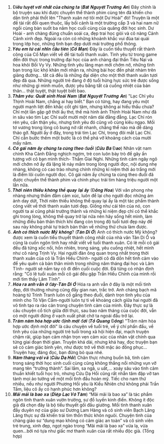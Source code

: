 1. Đ𝒊𝒆̂̀𝒖 𝒕𝒖𝒚𝒆̣̂𝒕 𝒗𝒐̛̀𝒊 𝒏𝒉𝒂̂́𝒕 𝒄𝒖̉𝒂 𝒄𝒉𝒖́𝒏𝒈 𝒕𝒂 (𝑩𝒂́𝒕 𝑵𝒈𝒖𝒚𝒆̣̂𝒕 𝑻𝒓𝒖̛𝒐̛̀𝒏𝒈 𝑨𝒏)
Đây chính là bộ truyện sau khi được chuyển thể thành phim cùng tên đã khiến cho dân tình phải thốt lên "Thanh xuân nợ tôi một Dư Hoài" đó!
Truyện là một đề tài rất đỗi quen thuộc, lấy bối cảnh là một trường cấp 3 và hai nam nữ ngồi cùng bàn suốt ba năm học cuối cùng của quãng đời học sinh. Dư Hoài - anh chàng đúng chuẩn soái ca, đẹp trai học giỏi và cô nàng Cảnh Cảnh xinh đẹp. Ngoài ra còn có những khoảnh khắc vui đùa tai quái trong lớp học, những tình bạn đẹp dưới mái trường phổ thông.
2. 𝒀𝒆̂𝒖 𝒆𝒎 𝒕𝒖̛̀ 𝒄𝒂́𝒊 𝒏𝒉𝒊̀𝒏 đ𝒂̂̀𝒖 𝒕𝒊𝒆̂𝒏 (𝑪𝒐̂́ 𝑴𝒂̣𝒏)
Đây là cuốn tiểu thuyết rất thành công của Cố Mạn viết về đề tài tuổi thanh xuân. Tình yêu từ trong game đến đời thực trong trường đại học của anh chàng đại thần Tiêu Nại và hoa khôi Bối Vy Vy. Những tình yêu lãng mạn mới chớm nở, những tình bạn trong lúc khó khăn mới nhận ra, những bài học đến phát nhàm trên giảng đường... tất cả đều là những đại diện cho một thời thanh xuân tươi đẹp đã qua. Những người trẻ đang ở độ tuổi hừng hực sức trẻ được sống như những gì mình muốn, được yêu bằng tất cả cuồng nhiệt của bản thân... thật tuyệt, thật tuyệt biết bao.
3. 𝑻𝒉𝒂̂̀𝒎 𝒚𝒆̂𝒖: 𝑸𝒖𝒂̂́𝒕 𝒔𝒊𝒏𝒉 𝑯𝒐𝒂̀𝒊 𝑵𝒂𝒎 (𝑩𝒂́𝒕 𝑵𝒈𝒖𝒚𝒆̣̂𝒕 𝑻𝒓𝒖̛𝒐̛̀𝒏𝒈 𝑨𝒏)
"Lạc Chỉ yêu Thịnh Hoài Nam, chẳng ai hay biết.” 
Bạn có từng, hay đang yêu một người mạnh liệt đến khắc cốt ghi tâm, nhưng không ai hiểu thấu chưa? 
Chỉ một lần gặp gỡ thời ấu thơ, thế mà hình ảnh Thịnh Hoài Nam như đã in sâu vào tim Lạc Chỉ suốt mười một năm dài đằng đẵng. 
Lạc Chỉ rón rén yêu, cẩn thận yêu, nhưng tình yêu đó cũng vô cùng kiêu ngạo. Mối tơ vương trong lòng cô bung nở rất nhanh, chẳng thể nào mà dễ dàng tháo gỡ. 
Người ấy ở đây, trong trái tim Lạc Chỉ, trong đôi mắt Lạc Chỉ. Chỉ cần bước thêm một bước là có thể phá vỡ khoảng cách của mười mấy năm. 
4. 𝑪𝒐̂ 𝒈𝒂́𝒊 𝒏𝒂̆𝒎 𝒂̂́𝒚 𝒄𝒉𝒖́𝒏𝒈 𝒕𝒂 𝒄𝒖̀𝒏𝒈 𝒕𝒉𝒆𝒐 đ𝒖𝒐̂̉𝒊 (𝑪𝒖̛̉𝒖 𝑩𝒂́ Đ𝒂𝒐)
Nhân vật nam chính Kha Cảnh Đằng nghịch ngợm, trẻ con luôn bày trò để gây ấn tượng với cô bạn mình thích- Thẩm Giai Nghi. Những tình cảm ngây ngô mới chớm nở ấy đã lặng lẽ nảy mầm trong lòng người đọc, nội dung nhẹ nhàng, không có cao trào nhưng chính những kỉ niệm thời áo trắng mới là điểm lôi cuốn người đọc. Cô gái năm ấy chúng ta cùng theo đuổi đã được chuyển thể thành phim và chinh phục trái tim hàng triệu người một lần nữa.
5. 𝑻𝒉𝒐̛̀𝒊 𝒏𝒊𝒆̂𝒏 𝒕𝒉𝒊𝒆̂́𝒖 𝒌𝒉𝒐̂𝒏𝒈 𝒕𝒉𝒆̂̉ 𝒒𝒖𝒂𝒚 𝒍𝒂̣𝒊 𝒂̂́𝒚 (Đ𝒐̂̀𝒏𝒈 𝑯𝒐𝒂)
Với văn phong nhẹ nhàng nhưng thấm đẫm cảm xúc, luôn để lại cho người đọc những ám ảnh day dứt, Thời niên thiếu không thể quay lại ấy là một tác phẩm thành công viết về thời thanh xuân tươi đẹp. Giống như cái tên của nó, con người ta ai cũng phải trưởng thành và những kỉ niệm đẹp chỉ có thể khắc ghi trong lòng, không thể quay trở lại nữa nên hãy sống hết mình, làm những điều bản thân thích khi đang còn trong độ tuổi tươi đẹp này để sau này không phải tự trách bản thân về những thứ chưa làm được.
6. 𝑨𝒏𝒉 𝒄𝒐́ 𝒕𝒉𝒊́𝒄𝒉 𝒏𝒖̛𝒐̛́𝒄 𝑴𝒚̃ 𝒌𝒉𝒐̂𝒏𝒈? (𝑻𝒂̂𝒏 𝑫𝒊 𝑶̂̉)
Anh có thích nước Mỹ không? được xem là cuốn tiểu thuyết thành công nhất của nhà văn Tân Di Ổ và cũng là cuốn ngôn tình hay nhất viết về tuổi thanh xuân. Có lẽ mỗi cô gái đều đã từng xốc nổi, hồn nhiên, trong sáng, yêu cuồng nhiệt, hết mình như cô nàng Trịnh Vy. Hai người đàn ông quan trọng nhất trong thời thanh xuân của cô là Trần Hiếu Chính- người cô đã dồn hết tình cảm vào để yêu quên cả bản thân mình trong những năm tháng đại học và Lâm Tĩnh- người sẽ nắm tay cô đi đến cuối cuộc đời. Đã từng có nhận định rằng: "Có lẽ tuổi xuân mỗi cô gái đều gặp Trần Hiếu Chính của mình rồi mới tìm thấy Lâm Tĩnh".
7. 𝑯𝒐́𝒂 𝒓𝒂 𝒂𝒏𝒉 𝒗𝒂̂̃𝒏 𝒐̛̉ đ𝒂̂𝒚-𝑻𝒂̂𝒏 𝑫𝒊 𝑶̂̉
Hóa ra anh vẫn ở đây là một mối tình đẹp, đời thường nhưng cũng đầy gian nan, trắc trở. Anh chàng bạch mã hoàng tử Trình Tranh luôn cố gắng theo đuổi, dành trọn tình yêu của mình cho Tô Vận Cẩm-người luôn tự ti về khoảng cách giữa hai người đã vô tình tạo ra rào cản trong chuyện tình cảm của mình.
Đây thực sự là câu chuyện cổ tích giữa đời thực, sau bao năm tháng của cuộc đời, vẫn có một người đứng ở vạch xuất phát chờ ta ngoái đầu trở lại.
8. 𝑻𝒓𝒂̆𝒎 𝒏𝒂̆𝒎 𝒉𝒐̀𝒂 𝒉𝒐̛̣𝒑 𝒖̛𝒐̛́𝒄 đ𝒊̣𝒏𝒉 𝒎𝒐̣̂𝒕 đ𝒐̛̀𝒊 (𝑻𝒐̂́ 𝑸𝒖𝒂𝒏𝒈 Đ𝒐̂̀𝒏𝒈)
"Trăm năm hòa hợp ước định một đời" là câu chuyện về tuổi trẻ, về ý chí phấn đấu, về tình yêu của những người trẻ tuổi trong xã hội hiện đại, mạch truyện chậm rãi, giúp bạn cảm nhận trọn vẹn cảm xúc của nhân vật chính qua từng giai đoạn thời gian. Truyện khá dài, nhưng khá hay, đọc truyện bạn sẽ có cảm giác bình yên, như được trở về thời mặc áo đồng phục... Truyện hay, đáng đọc, bạn đừng bỏ qua nhé.
9. 𝑵𝒂̆𝒎 𝒕𝒉𝒂́𝒏𝒈 𝒗𝒐̣̂𝒊 𝒗𝒂̃ (𝑪𝒖̛̉𝒖 𝑫𝒂̣ 𝑯𝒐̂̀𝒊)
Chân thực nhưng buồn bã, tình cảm trong sáng thời học sinh cuối cùng cũng không thắng nổi những vụn vỡ mang tên “trưởng thành”. Sai lầm, sa ngã, u uất,… xoáy sâu vào tình cảm thuần khiết tuổi học trò, nhưng Cửu Dạ Hồi cũng rất nhẫn tâm đập vỡ tan tành mọi ảo tưởng về một mối tình đầu hoàn mỹ. Tiếc cho nam thứ nhiều, nếu như người Phương Hồi yêu là Kiều Nhiên chứ không phải Trần Tầm, liệu cô ấy có hạnh phúc hơn không?
10. 𝑴𝒂̃𝒊 𝒎𝒂̃𝒊 𝒍𝒂̀ 𝒃𝒂𝒐 𝒙𝒂 (𝑫𝒊𝒆̣̂𝒑 𝑳𝒂̣𝒄 𝑽𝒐̂ 𝑻𝒂̂𝒎)
“Mãi mãi là bao xa” là tác phẩm ngôn tình thanh xuân vườn trường, sư đồ luyến kinh điển. Không ít độc giả đã chọn đây là bộ tiểu thuyết gối đầu giường. Mối tình thanh xuân đầy duyên nợ của giáo sư Dương Lam Hàng và cô sinh viên Bạch Lăng Lăng thực sự đã khiến trái tim thổn thức khôn nguôi. Chuyện tình của chàng giáo sư “dung mạo không có cảm giác an toàn” và cô sinh viên trẻ trung, xinh đẹp, ngọt ngào trong “Mãi mãi là bao xa” vừa lạ, vừa quen…bởi nó tựa như giấc mơ thanh xuân của rất nhiều độc giả.
(Tổng hợp)
